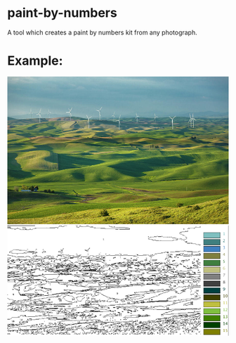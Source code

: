 # paint-by-numbers
A tool which creates a paint by numbers kit from any photograph. 
# Example:
![alt text](palouse.jpg)
![alt text](exoutput.png)
